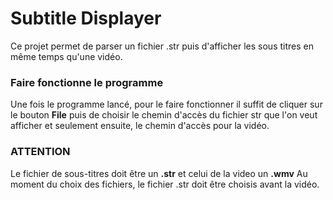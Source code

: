 # Subtitle Displayer

Ce projet permet de parser un fichier .str puis d'afficher les sous titres en même temps qu'une vidéo.

### Faire fonctionne le programme

Une fois le programme lancé, pour le faire fonctionner il suffit de cliquer sur le bouton **File** puis de choisir le chemin d'accès du fichier str que l'on veut afficher et seulement ensuite, le chemin d'accès pour la vidéo.

### ATTENTION
 Le fichier de sous-titres doit être un **.str** et celui de la video un **.wmv** 
 Au moment du choix des fichiers, le fichier .str doit être choisis avant la vidéo.
